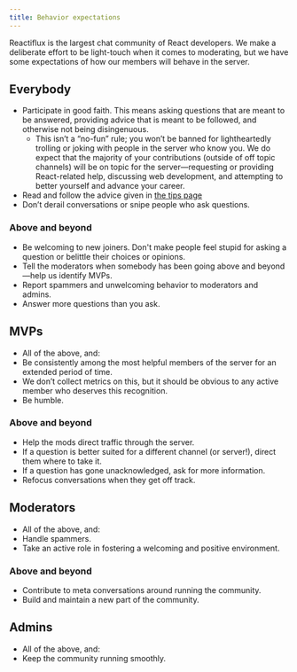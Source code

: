 ```yaml
---
title: Behavior expectations
---
```


Reactiflux is the largest chat community of React developers. We make a deliberate effort to be light-touch when it comes to moderating, but we have some expectations of how our members will behave in the server. 

## Everybody

* Participate in good faith. This means asking questions that are meant to be answered, providing advice that is meant to be followed, and otherwise not being disingenuous. 
  * This isn’t a “no-fun” rule; you won’t be banned for lightheartedly trolling or joking with people in the server who know you. We do expect that the majority of your contributions (outside of off topic channels) will be on topic for the server—requesting or providing React-related help, discussing web development, and attempting to better yourself and advance your career.
* Read and follow the advice given in [the tips page](https://www.reactiflux.com/tips)
* Don’t derail conversations or snipe people who ask questions.

### Above and beyond 

* Be welcoming to new joiners. Don't make people feel stupid for asking a question or belittle their choices or opinions.
* Tell the moderators when somebody has been going above and beyond—help us identify MVPs.
* Report spammers and unwelcoming behavior to moderators and admins.
* Answer more questions than you ask.

## MVPs

* All of the above, and:
* Be consistently among the most helpful members of the server for an extended period of time.
 * We don’t collect metrics on this, but it should be obvious to any active member who deserves this recognition.
* Be humble. 

### Above and beyond 

* Help the mods direct traffic through the server.
* If a question is better suited for a different channel (or server!), direct them where to take it.
* If a question has gone unacknowledged, ask for more information.
* Refocus conversations when they get off track.

## Moderators

* All of the above, and:
* Handle spammers.
* Take an active role in fostering a welcoming and positive environment.

### Above and beyond

* Contribute to meta conversations around running the community. 
* Build and maintain a new part of the community.

## Admins

* All of the above, and:
* Keep the community running smoothly.
